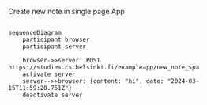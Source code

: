 Create new note in single page App

```mermaid

sequenceDiagram
    participant browser
    participant server

    browser->>server: POST https://studies.cs.helsinki.fi/exampleapp/new_note_spa
    activate server
    server-->>browser: {content: "hi", date: "2024-03-15T11:59:20.751Z"}
    deactivate server

```